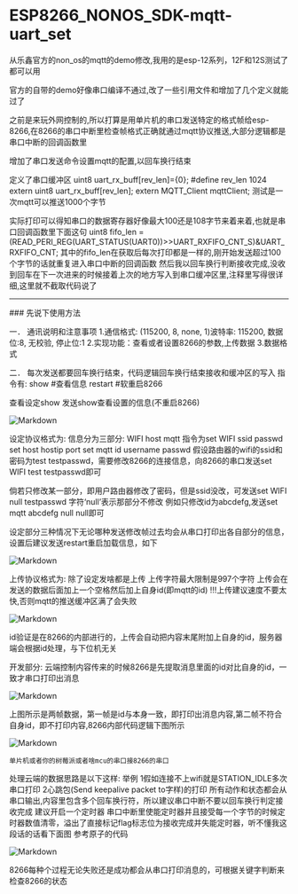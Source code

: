 # ESP8266_NONOS_SDK-mqtt-uart_set
从乐鑫官方的non_os的mqtt的demo修改,我用的是esp-12系列，12F和12S测试了都可以用

官方的自带的demo好像串口编译不通过,改了一些引用文件和增加了几个定义就能过了

之前是来玩外网控制的,所以打算是用单片机的串口发送特定的格式帧给esp-8266,在8266的串口中断里检查帧格式正确就通过mqtt协议推送,大部分逻辑都是串口中断的回调函数里

增加了串口发送命令设置mqtt的配置,以回车换行结束

定义了串口缓冲区
uint8 uart_rx_buff[rev_len]={0};
#define rev_len 1024
extern uint8 uart_rx_buff[rev_len];
extern MQTT_Client mqttClient;
测试是一次mqtt可以推送1000个字节

实际打印可以得知串口的数据寄存器好像最大100还是108字节来着来着,也就是串口回调函数里下面这句
uint8 fifo_len = (READ_PERI_REG(UART_STATUS(UART0))>>UART_RXFIFO_CNT_S)&UART_RXFIFO_CNT;
其中的fifo_len在获取后每次打印都是一样的,刚开始发送超过100个字节的话就重复进入串口中断的回调函数
然后我以回车换行判断接收完成,没收到回车在下一次进来的时候接着上次的地方写入到串口缓冲区里,注释里写得很详细,这里就不截取代码说了

<hr>
### 先说下使用方法

一．	通讯说明和注意事项
    1.通信格式: (115200, 8, none, 1)波特率: 115200, 数据位:8, 无校验, 停止位:1
    2.实现功能：查看或者设置8266的参数,上传数据
    3.数据格式
    
二．	每次发送都要回车换行结束，代码逻辑回车换行结束接收和缓冲区的写入
指令有:
	show #查看信息
	restart #软重启8266

查看设定show
发送show查看设置的信息(不重启8266)

![Markdown](http://i2.kiimg.com/596163/53641c346618bd84.png)

设定协议格式为:
信息分为三部分: WIFI host mqtt
指令为set WIFI ssid passwd
      set host hostip port
	 set mqtt id username passwd 
假设路由器的wifi的ssid和密码为test  testpasswd，需要修改8266的连接信息，向8266的串口发送set WIFI test testpasswd即可

倘若只修改某一部分，即用户路由器修改了密码，但是ssid没改，可发送set WIFI null testpasswd
字符‘null’表示那部分不修改
例如只修改id为abcdefg,发送set mqtt abcdefg null null即可

设定部分三种情况下无论哪种发送修改帧过去均会从串口打印出各自部分的信息，设置后建议发送restart重启加载信息，如下

![Markdown](http://i2.kiimg.com/596163/ec63620e4d2a0775.png)

上传协议格式为:
除了设定发啥都是上传
上传字符最大限制是997个字符
上传会在发送的数据后面加上一个空格然后加上自身id(即mqtt的id)
!!!上传建议速度不要太快,否则mqtt的推送缓冲区满了会失败

![Markdown](http://i2.kiimg.com/596163/9c88fca2bc00a4a7.png)
 
id验证是在8266的内部进行的，上传会自动把内容末尾附加上自身的id，服务器端会根据id处理，与下位机无关

开发部分:
云端控制内容传来的时候8266是先提取消息里面的id对比自身的id，一致才串口打印出消息

![Markdown](http://i2.kiimg.com/596163/cbce7bb3040c0e39.png)

上图所示是两帧数据，第一帧是id与本身一致，即打印出消息内容,第二帧不符合自身id，即不打印内容,8266内部代码逻辑下图所示

![Markdown](http://i2.kiimg.com/596163/c2a975511ff6198b.png)

	单片机或者你的树莓派或者啥mcu的串口接8266的串口
处理云端的数据思路是以下这样:
举例
	1假如连接不上wifi就是STATION_IDLE多次串口打印
	2心跳包(Send keepalive packet to字样)的打印
所有动作和状态都会从串口输出,内容里包含多个回车换行符，所以建议串口中断不要以回车换行判定接收完成
建议开启一个定时器
串口中断里使能定时器并且接受每一个字节的时候定时器数值清零，溢出了直接标记flag标志位为接收完成并失能定时器，听不懂我这段话的话看下面图
参考原子的代码

![Markdown](http://i2.kiimg.com/596163/944a71f0e16df163.png)

8266每种个过程无论失败还是成功都会从串口打印消息的，可根据关键字判断来检查8266的状态


